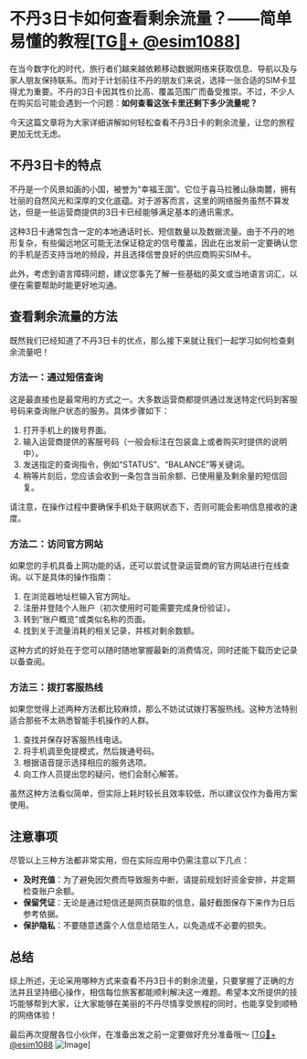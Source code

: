 # 不丹3日卡如何查看剩余流量？——简单易懂的教程[[TG💪+ @esim1088](https://t.me/s/esim1088)]

在当今数字化的时代，旅行者们越来越依赖移动数据网络来获取信息、导航以及与家人朋友保持联系。而对于计划前往不丹的朋友们来说，选择一张合适的SIM卡显得尤为重要。不丹的3日卡因其性价比高、覆盖范围广而备受推崇。不过，不少人在购买后可能会遇到一个问题：**如何查看这张卡里还剩下多少流量呢？**

今天这篇文章将为大家详细讲解如何轻松查看不丹3日卡的剩余流量，让您的旅程更加无忧无虑。

## 不丹3日卡的特点

不丹是一个风景如画的小国，被誉为“幸福王国”。它位于喜马拉雅山脉南麓，拥有壮丽的自然风光和深厚的文化底蕴。对于游客而言，这里的网络服务虽然不算发达，但是一些运营商提供的3日卡已经能够满足基本的通讯需求。

这种3日卡通常包含一定的本地通话时长、短信数量以及数据流量。由于不丹的地形复杂，有些偏远地区可能无法保证稳定的信号覆盖，因此在出发前一定要确认您的手机是否支持当地的频段，并且选择信誉良好的供应商购买SIM卡。

此外，考虑到语言障碍问题，建议您事先了解一些基础的英文或当地语言词汇，以便在需要帮助时能更好地沟通。

## 查看剩余流量的方法

既然我们已经知道了不丹3日卡的优点，那么接下来就让我们一起学习如何检查剩余流量吧！

### 方法一：通过短信查询

这是最直接也是最常用的方式之一。大多数运营商都提供通过发送特定代码到客服号码来查询账户状态的服务。具体步骤如下：

1. 打开手机上的拨号界面。
2. 输入运营商提供的客服号码（一般会标注在包装盒上或者购买时提供的说明中）。
3. 发送指定的查询指令，例如“STATUS”、“BALANCE”等关键词。
4. 稍等片刻后，您应该会收到一条包含当前余额、已使用量及剩余量的短信回复。

请注意，在操作过程中要确保手机处于联网状态下，否则可能会影响信息接收的速度。

### 方法二：访问官方网站

如果您的手机具备上网功能的话，还可以尝试登录运营商的官方网站进行在线查询。以下是具体的操作指南：

1. 在浏览器地址栏输入官方网址。
2. 注册并登陆个人账户（初次使用时可能需要完成身份验证）。
3. 转到“账户概览”或类似名称的页面。
4. 找到关于流量消耗的相关记录，并核对剩余数额。

这种方式的好处在于您可以随时随地掌握最新的消费情况，同时还能下载历史记录以备查阅。

### 方法三：拨打客服热线

如果您觉得上述两种方法都比较麻烦，那么不妨试试拨打客服热线。这种方法特别适合那些不太熟悉智能手机操作的人群。

1. 查找并保存好客服热线电话。
2. 将手机调至免提模式，然后拨通号码。
3. 根据语音提示选择相应的服务选项。
4. 向工作人员提出您的疑问，他们会耐心解答。

虽然这种方法看似简单，但实际上耗时较长且效率较低，所以建议仅作为备用方案使用。

## 注意事项

尽管以上三种方法都非常实用，但在实际应用中仍需注意以下几点：

- **及时充值**：为了避免因欠费而导致服务中断，请提前规划好资金安排，并定期检查账户余额。
- **保留凭证**：无论是通过短信还是网页获取的信息，最好截图保存下来作为日后参考依据。
- **保护隐私**：不要随意透露个人信息给陌生人，以免造成不必要的损失。

## 总结

综上所述，无论采用哪种方式来查看不丹3日卡的剩余流量，只要掌握了正确的方法并且坚持细心操作，相信每位旅客都能顺利解决这一难题。希望本文所提供的技巧能够帮到大家，让大家能够在美丽的不丹尽情享受旅程的同时，也能享受到顺畅的网络体验！

最后再次提醒各位小伙伴，在准备出发之前一定要做好充分准备哦～ [[TG💪+ @esim1088](https://t.me/s/esim1088) ![Image](https://i.postimg.cc/4NQfJmqS/Snipaste-2025-05-13-00-14-12.png)]